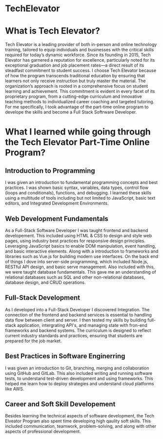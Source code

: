 # TechElevator
<div>
  <h1> What is Tech Elevator?</h1>
  <p>Tech Elevator is a leading provider of both in-person and online technology training, tailored to equip individuals and businesses with the critical skills required for today’s dynamic workforce. Since its founding in 2015, Tech Elevator has garnered a reputation for excellence, particularly noted for its exceptional graduation and job placement rates—a direct result of its steadfast commitment to student success. I choose Tech Elevator because of how the program transcends traditional education by ensuring that learners not only receive instruction but truly master the material. The organization’s approach is rooted in a comprehensive focus on student learning and achievement. This commitment is evident in every facet of its proprietary program, from a cutting-edge curriculum and innovative teaching methods to individualized career coaching and targeted tutoring. For me specifically, I took advantage of the part-time online program to develope the skills and become a Full Stack Softrware Developer.
  </p>
</div>
<div>
  <h1> What I learned while going through the Tech Elevator Part-Time Online Program?</h1>
</div>
<div>
  <h2>Introduction to Programming</h2>
  <p>
   I was given an introduction to fundamental programming concepts and best practices. I was shown basic syntax, variables, data types, control flow (loops and conditionals), functions, and debugging. I learned these skills using a multitude of tools including but not limited to JavaScript, basic text editors, and Integrated Development Environments.
  </p>
</div> 
<div>
  <h2>Web Development Fundamentals</h2>
  <p>
    As a Full-Stack Software Developer I was taught frontend and backend developement. This included using HTML & CSS to design and style web pages, using industry best practices for responsive design principles. Leveraging JavaScript basics to enable DOM manipulation, event handling, and basic interactive elements. Along with a introduction to frameworks and libraries such as Vue.js for building modern use interfaces.
    On the back end of things I dove into server-side programming, which included Node.js, RESTful API design, and basic serve management. Also included with this, we were taught database fundamentals. This gave me an understanding of relational databases such as SQL and other non-relational databases, database design, and CRUD operations.
  </p>
</div>
<div>
  <h2>Full-Stack Development</h2>
  <p>
    As I developed into a Full-Stack Developer I discovered Integration. The connection of the frontend and backend services is essential to handling data flow between client and server. I then tested my skills by building full-stack application, intergrating API's, and managing state with fron-end frameworks and backend systems. The curriculum is designed to reflect current industry standards and practices, ensuring that students are prepared for the job market.
  </p>
</div>
<div>
  <h2>Best Practices in Software Enginerring</h2>
  <p>
    I was given an introduction to Git, branching, merging and collaboration using GitHub and GitLab. This also included writing and running software tests, to understand test-driven development and using frameworks. This helped me learn how to deploy strategies and understand cloud platforms like AWS.
  </p>
</div>
<div>
  <h2>Career and Soft Skill Developement</h2>
  <p>
    Besides learning the technical aspects of software development, the Tech Elveator Program also spent time developing high qaulity soft skills. This included communication, teamwork, problem-solving, and along with other aspects of professional development.
  </p>
</div>
